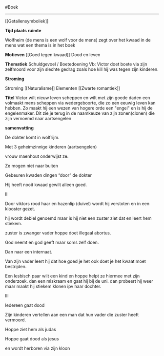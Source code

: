 #Boek
****
[[Getallensymboliek]]

**Tijd plaats ruimte**

Wolfheim (de mens is een wolf voor de mens)
	zegt over het kwaad in de mens wat een thema is in het boek

**Motieven**
[[Goed tegen kwaad]]
Dood en leven

**Thematiek**
Schuldgevoel / Boetedoening
	Vb: Victor doet boete via zijn zelfmoord voor zijn slechte gedrag zoals hoe kill hij was tegen zijn kinderen.

**Stroming**

Stroming
[[Naturalisme]]
Elementen
[[Zwarte romantiek]]




**Titel**
Victor wilt nieuw leven scheppen en wilt met zijn goede daden een volmaakt mens scheppen via wedergeboorte, die zo een eeuwig leven kan hebben. Zo maakt hij een wezen van hogere orde een "engel" en is hij de engelenmaker.
Dit zie je terug in de naamkeuze van zijn zonen(clonen) die zijn vernoemd naar aartsengelen 

**samenvatting**

De dokter komt in wolfrijm.

Met 3 geheimzinnige kinderen (aartsengelen)

vrouw maenhout onderwijst ze.

Ze mogen niet naar buiten

  

Gebeuren kwaden dingen “door” de dokter

Hij heeft nooit kwaad gewilt alleen goed.

  

II

Door viktors rood haar en hazenlip (duivel) wordt hij verstoten en in een klooster gezet.

hij wordt debiel genoemd maar is hij niet een zuster ziet dat en leert hem stiekem.

zuster is zwanger vader hoppe doet illegaal abortus.

God neemt en god geeft maar soms zelf doen.

Dan naar een internaat.

Van zijn vader leert hij dat hoe goed je het ook doet je het kwaat moet bestrijden.

Een lesbisch paar wilt een kind en hoppe helpt ze hiermee met zijn onderzoek. dan een miskraam en gaat hij bij de uni. dan probeert hij weer maar maakt hij stiekem klonen ipv haar dochter.

  

III

Iedereen gaat dood

Zijn kinderen vertellen aan een man dat hun vader die zuster heeft vermoord.

Hoppe ziet hem als judas

Hoppe gaat dood als jesus

en wordt herboren via zijn kloon

